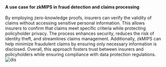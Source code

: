 #### A use case for zkMIPS in fraud detection and claims processing
By employing zero-knowledge proofs, insurers can verify the validity of claims without accessing sensitive personal information. This allows insurers to confirm that claims meet specific criteria while protecting policyholder privacy. The process enhances security, reduces the risk of identity theft, and streamlines claims management. Additionally, zkMIPS can help minimize fraudulent claims by ensuring only necessary information is disclosed. Overall, this approach fosters trust between insurers and policyholders while ensuring compliance with data protection regulations.
![dis](https://github.com/user-attachments/assets/b49a7183-d464-454d-a87f-1fd5abf18f25)

